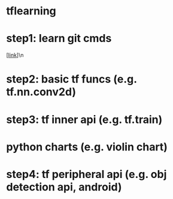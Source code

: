 # tflearning

# step1: learn git cmds
\[[link](https://arxiv.org/abs/1611.10012)\]\n
# step2: basic tf funcs (e.g. tf.nn.conv2d)
# step3: tf inner api (e.g. tf.train)
# python charts (e.g. violin chart)
# step4: tf peripheral api (e.g. obj detection api, android)

